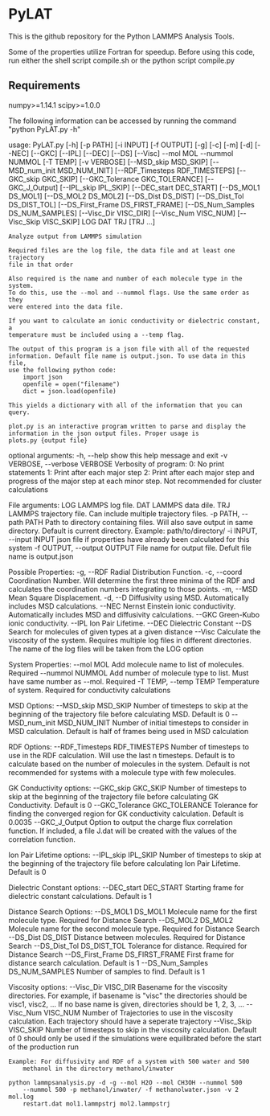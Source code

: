 # PyLAT

This is the github repository for the Python LAMMPS Analysis Tools. 

Some of the properties utilize Fortran for speedup. Before using this code, run either the shell script compile.sh or the python script compile.py

## Requirements
numpy>=1.14.1
scipy>=1.0.0

The following information can be accessed by running the command "python PyLAT.py -h"

usage: PyLAT.py [-h] [-p PATH] [-i INPUT] [-f OUTPUT] [-g] [-c] [-m] [-d]
                [--NEC] [--GKC] [--IPL] [--DEC] [--DS] [--Visc] --mol MOL
                --nummol NUMMOL [-T TEMP] [-v VERBOSE] [--MSD_skip MSD_SKIP]
                [--MSD_num_init MSD_NUM_INIT] [--RDF_Timesteps RDF_TIMESTEPS]
                [--GKC_skip GKC_SKIP] [--GKC_Tolerance GKC_TOLERANCE]
                [--GKC_J_Output] [--IPL_skip IPL_SKIP] [--DEC_start DEC_START]
                [--DS_MOL1 DS_MOL1] [--DS_MOL2 DS_MOL2] [--DS_Dist DS_DIST]
                [--DS_Dist_Tol DS_DIST_TOL] [--DS_First_Frame DS_FIRST_FRAME]
                [--DS_Num_Samples DS_NUM_SAMPLES] [--Visc_Dir VISC_DIR]
                [--Visc_Num VISC_NUM] [--Visc_Skip VISC_SKIP]
                LOG DAT TRJ [TRJ ...]

    Analyze output from LAMMPS simulation
    
    Required files are the log file, the data file and at least one trajectory
    file in that order
    
    Also required is the name and number of each molecule type in the system. 
    To do this, use the --mol and --nummol flags. Use the same order as they
    were entered into the data file. 
    
    If you want to calculate an ionic conductivity or dielectric constant, a 
    temperature must be included using a --temp flag. 
    
    The output of this program is a json file with all of the requested 
    information. Default file name is output.json. To use data in this file,
    use the following python code:
        import json
        openfile = open("filename")
        dict = json.load(openfile)
        
    This yields a dictionary with all of the information that you can query.
    
    plot.py is an interactive program written to parse and display the 
    information in the json output files. Proper usage is
    plots.py {output file}
    

optional arguments:
  -h, --help            show this help message and exit
  -v VERBOSE, --verbose VERBOSE
                        Verbosity of program: 
                        0: No print statements 
                        1: Print after each major step 
                        2: Print after each major step and progress of the major step at each minor step. Not recommended for cluster calculations

File arguments:
  LOG                   LAMMPS log file.
  DAT                   LAMMPS data dile.
  TRJ                   LAMMPS trajectory file. Can include multiple trajectory files.
  -p PATH, --path PATH  Path to directory containing files. Will also save output in same directory. Default is current directory. Example: path/to/directory/
  -i INPUT, --input INPUT
                        json file if properties have already been calculated for this system
  -f OUTPUT, --output OUTPUT
                        File name for output file. Defult file name is output.json

Possible Properties:
  -g, --RDF             Radial Distribution Function.
  -c, --coord           Coordination Number. Will determine the first three minima of the RDF and calculates the coordination numbers integrating to those points.
  -m, --MSD             Mean Square Displacement.
  -d, --D               Diffusivity using MSD. Automatically includes MSD calculations.
  --NEC                 Nernst Einstein ionic conductivity. Automatically includes MSD and diffusivity calculations.
  --GKC                 Green-Kubo ionic conductivity.
  --IPL                 Ion Pair Lifetime.
  --DEC                 Dielectric Constant
  --DS                  Search for molecules of given types at a given distance
  --Visc                Calculate the viscosity of the system. Requires multiple log files in different directories. The name of the log files will be taken from the LOG option

System Properties:
  --mol MOL             Add molecule name to list of molecules. Required
  --nummol NUMMOL       Add number of molecule type to list. Must have same number as --mol. Required
  -T TEMP, --temp TEMP  Temperature of system. Required for conductivity calculations

MSD Options:
  --MSD_skip MSD_SKIP   Number of timesteps to skip at the beginning of the trajectory file before calculating MSD. Default is 0
  --MSD_num_init MSD_NUM_INIT
                        Number of initial timesteps to consider in MSD calculation. Default is half of frames being used in MSD calculation

RDF Options:
  --RDF_Timesteps RDF_TIMESTEPS
                        Number of timesteps to use in the RDF calculation. 
                        Will use the last n timesteps. 
                        Default is to calculate based on the number of molecules in the system. 
                        Default is not recommended for systems with a molecule type with few molecules.

GK Conductivity options:
  --GKC_skip GKC_SKIP   Number of timesteps to skip at the beginning of the trajectory file before calculating GK Conductivity. Default is 0
  --GKC_Tolerance GKC_TOLERANCE
                        Tolerance for finding the converged region for GK conductivity calculation. Default is 0.0035
  --GKC_J_Output        Option to output the charge flux correlation function. If included, a file J.dat will be created with the values of the correlation function.

Ion Pair Lifetime options:
  --IPL_skip IPL_SKIP   Number of timesteps to skip at the beginning of the trajectory file before calculating Ion Pair Lifetime. Default is 0

Dielectric Constant options:
  --DEC_start DEC_START
                        Starting frame for dielectric constant calculations. Default is 1

Distance Search Options:
  --DS_MOL1 DS_MOL1     Molecule name for the first molecule type. Required for Distance Search
  --DS_MOL2 DS_MOL2     Molecule name for the second molecule type. Required for Distance Search
  --DS_Dist DS_DIST     Distance between molecules. Required for Distance Search
  --DS_Dist_Tol DS_DIST_TOL
                        Tolerance for distance. Required for Distance Search
  --DS_First_Frame DS_FIRST_FRAME
                        First frame for distance search calculation. Default is 1
  --DS_Num_Samples DS_NUM_SAMPLES
                        Number of samples to find. Default is 1

Viscosity options:
  --Visc_Dir VISC_DIR   Basename for the viscosity directories. For example, if basename is "visc" the directories should be visc1, visc2, ... 
                         If no base name is given, directories should be 1, 2, 3, ...
  --Visc_Num VISC_NUM   Number of Trajectories to use in the viscosity calculation. Each trajectory should have a seperate trajectory
  --Visc_Skip VISC_SKIP
                        Number of timesteps to skip in the viscosity calculation. Default of 0 should only be used if the simulations were equilibrated before the start of the production run

    
    Example: For diffusivity and RDF of a system with 500 water and 500 
        methanol in the directory methanol/inwater
    
    python lammpsanalysis.py -d -g --mol H2O --mol CH3OH --nummol 500 
        --nummol 500 -p methanol/inwater/ -f methanolwater.json -v 2 mol.log 
        restart.dat mol1.lammpstrj mol2.lammpstrj
    
